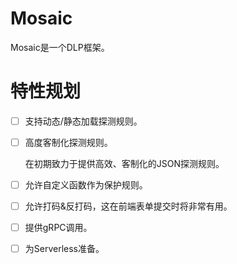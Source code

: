 # Mosaic
Mosaic是一个DLP框架。

# 特性规划

- [ ] 支持动态/静态加载探测规则。

- [ ] 高度客制化探测规则。

  在初期致力于提供高效、客制化的JSON探测规则。

- [ ] 允许自定义函数作为保护规则。

- [ ] 允许打码&反打码，这在前端表单提交时将非常有用。

- [ ] 提供gRPC调用。

- [ ] 为Serverless准备。